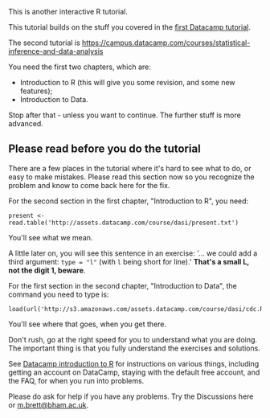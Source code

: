 This is another interactive R tutorial.

This tutorial builds on the stuff you covered in the [first Datacamp
tutorial](datacamp-introduction-to-r).

The second tutorial is
<https://campus.datacamp.com/courses/statistical-inference-and-data-analysis>

You need the first two chapters, which are:

* Introduction to R (this will give you some revision, and some new features);
* Introduction to Data.

Stop after that - unless you want to continue. The further stuff is more
advanced.

## Please read before you do the tutorial

There are a few places in the tutorial where it's hard to see what to do, or
easy to make mistakes.  Please read this section now so you recognize the
problem and know to come back here for the fix.

For the second section in the first chapter, "Introduction to R", you need:

```
present <- read.table('http://assets.datacamp.com/course/dasi/present.txt')
```

You'll see what we mean.

A little later on, you will see this sentence in an exercise: '... we could
add a third argument: `type = "l"` (with `l` being short for line).'  **That's
a small L, not the digit 1, beware**.

For the first section in the second chapter, "Introduction to Data", the
command you need to type is:

```
load(url('http://s3.amazonaws.com/assets.datacamp.com/course/dasi/cdc.Rdata'))
```

You'll see where that goes, when you get there.

Don't rush, go at the right speed for you to understand what you are doing.
The important thing is that you fully understand the exercises and solutions.

See [Datacamp introduction to R](datacamp-introduction-to-r) for instructions
on various things, including getting an account on DataCamp, staying with the
default free account, and the FAQ, for when you run into problems.

Please do ask for help if you have any problems. Try the Discussions here or
<m.brett@bham.ac.uk>.

